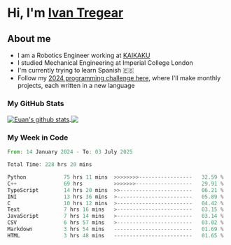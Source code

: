 # Hi, I'm [Ivan Tregear](https://www.linkedin.com/in/ivantregear/)

## About me

* I am a Robotics Engineer working at [KAIKAKU](https://github.com/KAIKAKU-AI)
* I studied Mechanical Engineering at Imperial College London
* I'm currently trying to learn Spanish :es:
* Follow my [2024 programming challenge here](https://github.com/ITregear?tab=repositories), where I'll make monthly projects, each written in a new language


### My GitHub Stats

<a href="#my-github-stats">
  <img align="center" src="https://github-readme-stats.vercel.app/api?username=itregear&count_private=true&show_icons=true&include_all_commits=true&theme=material-palenight" alt="Euan's github stats" />
</a>

<a href="#my-github-stats">
  <img align="center" src="https://github-readme-stats.vercel.app/api/top-langs/?username=itregear&layout=compact&theme=material-palenight" />
</a>

### My Week in Code
<!--START_SECTION:waka-->

```rust
From: 14 January 2024 - To: 03 July 2025

Total Time: 228 hrs 20 mins

Python            75 hrs 11 mins  >>>>>>>>-----------------   32.59 %
C++               69 hrs          >>>>>>>------------------   29.91 %
TypeScript        14 hrs 20 mins  >>-----------------------   06.21 %
INI               13 hrs 36 mins  >------------------------   05.89 %
C                 10 hrs 12 mins  >------------------------   04.42 %
Text              7 hrs 16 mins   >------------------------   03.15 %
JavaScript        7 hrs 14 mins   >------------------------   03.14 %
CSV               6 hrs 57 mins   >------------------------   03.02 %
Markdown          3 hrs 54 mins   -------------------------   01.69 %
HTML              3 hrs 48 mins   -------------------------   01.65 %
```

<!--END_SECTION:waka-->
